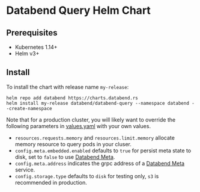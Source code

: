 # Databend Query Helm Chart

## Prerequisites

- Kubernetes 1.14+
- Helm v3+

## Install

To install the chart with release name `my-release`:
```
helm repo add databend https://charts.databend.rs
helm install my-release databend/databend-query --namespace databend --create-namespace
```

Note that for a production cluster, you will likely want to override the following parameters in [values.yaml](values.yaml) with your own values.
- `resources.requests.memory` and `resources.limit.memory` allocate memory resource to query pods in your cluser.
- `config.meta.embedded.enabled` defaults to `true` for persist meta state to disk, set to `false` to use [Databend Meta](../databend-meta).
- `config.meta.address` indicates the grpc address of a [Databend Meta](../databend-meta) service.
- `config.storage.type` defaults to `disk` for testing only, `s3` is recommended in production.
